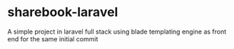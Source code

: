 # sharebook-laravel
A simple project in laravel full stack using blade templating engine as front end for the same
initial commit